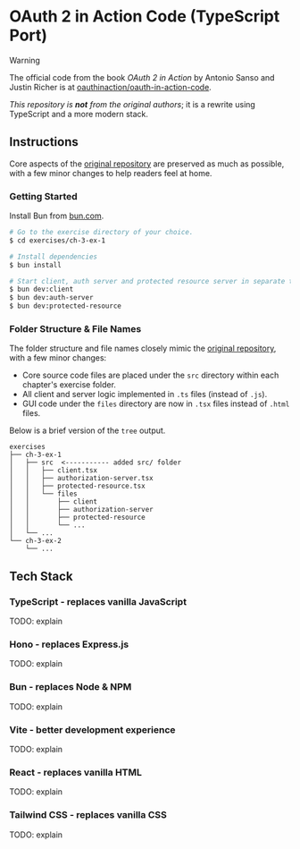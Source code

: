 # OAuth 2 in Action Code (TypeScript Port)

> [!WARNING]
> The official code from the book _OAuth 2 in Action_ by Antonio Sanso and Justin Richer is at [oauthinaction/oauth-in-action-code](https://github.com/oauthinaction/oauth-in-action-code).
>
> _This repository is **not** from the original authors_; it is a rewrite using TypeScript and a more modern stack.

## Instructions

Core aspects of the [original repository](https://github.com/oauthinaction/oauth-in-action-code) are preserved as much as possible, with a few minor changes to help readers feel at home.

### Getting Started

Install Bun from [bun.com](https://bun.com/).

```bash
# Go to the exercise directory of your choice.
$ cd exercises/ch-3-ex-1

# Install dependencies
$ bun install

# Start client, auth server and protected resource server in separate terminals.
$ bun dev:client
$ bun dev:auth-server
$ bun dev:protected-resource
```

### Folder Structure & File Names

The folder structure and file names closely mimic the [original repository](https://github.com/oauthinaction/oauth-in-action-code), with a few minor changes:

- Core source code files are placed under the `src` directory within each chapter's exercise folder.
- All client and server logic implemented in `.ts` files (instead of `.js`).
- GUI code under the `files` directory are now in `.tsx` files instead of `.html` files.

Below is a brief version of the `tree` output.

```text
exercises
├── ch-3-ex-1
│   ├── src  <----------- added src/ folder
│   │   ├── client.tsx
│   │   ├── authorization-server.tsx
│   │   ├── protected-resource.tsx
│   │   └── files
│   │       ├── client
│   │       ├── authorization-server
│   │       ├── protected-resource
│   │       └── ...
│   └── ...
└── ch-3-ex-2
    └── ...
```

## Tech Stack

### TypeScript - replaces vanilla JavaScript

TODO: explain

### Hono - replaces Express.js

TODO: explain

### Bun - replaces Node & NPM

TODO: explain

### Vite - better development experience

TODO: explain

### React - replaces vanilla HTML

TODO: explain

### Tailwind CSS - replaces vanilla CSS

TODO: explain
